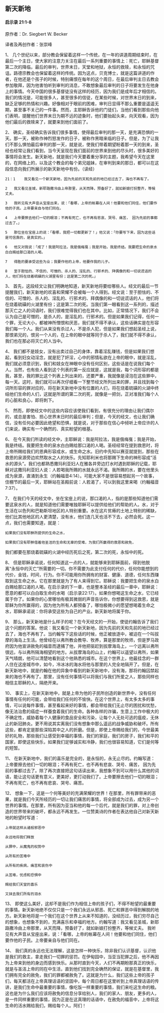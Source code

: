 ﻿## 新天新地

#### 启示录 21:1-8

原作者：Dr. Siegbert W. Becker

译者及再创作者：张崇峰

1、	几个世纪以来，部分教会保留着这样一个传统，在一年的讲道周期结束时，在最后一个主日，使大家的注意力关注在最后一系列重要的事情上：死亡，耶稣基督第二次的降临，最后的审判，世界末日，天堂和地狱，永恒的救赎，和永恒的咒诅。路德宗教会也保留着这样的传统。因为这点，贝克博士，就是这篇讲道的作者，在他还是个孩子的时候，特别痛恨在每年的这个周日，在最后审判主日去教会参加敬拜，因为他害怕听到审判的消息，不敢想象最后审判的日子将要发生在他身上的事情。今天中国的很多基督徒没有这样的经历，因为我们是成年后才相信的。我们的情况是，可能很多人，甚至很多的信徒，在某些时候，对世界末日的到来，缺乏足够的热情和兴趣。好像相对于眼前的困难，审判日显得不那么重要是遥遥无期，甚至事不关己的一件事。然而，主耶稣告诉他的门徒们，当他们看到那些向他们表明，提醒他们世界末日为期不远的迹象时，他们要抬起头来，向天观看，因为他们最后的救赎来了，就要来到他们面前了。

2、	确实，圣经确实告诉我们很多事情，使得最后审判的那一天，是充满恐惧的一天。那一天，被称作神烈怒发作的日子，被称作黑暗来临的日子。但是，为了让我们不那么惧怕最后审判的那一天，就是说，使我们带着期望盼着那一天的到来，圣经也经常让我们看到，当今天呈现在我们面前的世界来到他的尽头时，很多美好的事情将会发生。新天新地，就是我们今天要着重分享的主题，我希望今天在这里的，在网络上的，以及这个教会的每个弟兄姐妹，在审判到来的那日，都可以在这段信息向我们所展示的新天新地中有份。（读经）

	21：1 	我又看见一个新天新地，因为先前的天和先前的地已经过去了，海也不再有了。 

	2 	我又看见圣城，新耶路撒冷由上帝那里，从天而降，预备好了，就如新娘打扮整齐，等候丈夫。 

	3 	我听见有大声音从宝座出来，说：「看哪，上帝的帐幕在人间！他要和他们同住，他们要作他的子民。上帝要亲自与他们同在。 

	4 	上帝要擦去他们一切的眼泪；不再有死亡，也不再有悲哀、哭号、痛苦， 因为先前的事都过去了。」 

	5 	那位坐在宝座上的说：「看哪，我把一切都更新了！」他又说：「你要写下来，因为这些话是可信靠的，是真实的。」 

	6 	他又对我说：「成了！我是阿拉法，我是俄梅戛；我是开始，我是终结。我要把生命的泉水白白赐给那口渴的人喝。 

	7 	得胜的要承受这些为业；我要作他的上帝，他要作我的儿子。 

	8 	至于胆怯的、不信的、可憎的、杀人的、淫乱的、行邪术的、拜偶像的和一切说谎话的人，他们将在烧着硫磺的火湖里有份；这是第二次的死。」 

3、	首先，这段经文让我们明确地知道，新天新地将要给哪些人。经文的最后一节提醒我们，新天新地的欢喜和荣耀不会被每一个人得到。经文说：至于胆怯的、不信的、可憎的、杀人的、淫乱的、行邪术的、拜偶像的和一切说谎话的人，他们将在烧着硫磺的火湖里有份；这是第二次的死。当我们第一眼看到这一系列的，描述那灭亡之人的词语时，我们很难觉得我们也在其中。比如，正常情况下，我们不会认为自己是可憎的，是杀人的，是淫乱的，行邪术的。但是如果我们记得，任何一个罪，无论大小，都被神所憎恨和厌恶，我们就不得不承认，这些话确实是在形容我们每一个人。我们从来没有杀过人，不是杀人犯，但是如果我们想起圣经上说，那恨弟兄的，恨另一个人的，在上帝的眼中就等同于杀人了，我们就不得不承认，我们也在那必将灭亡的人当中。

4、	我们都不是妓女，没有出卖过自己的身体，靠着淫乱赚钱，但是如果我们想起，看到妇女动淫念，就是犯了奸淫，心中的邪情私欲在上帝的眼中，就是淫乱，我们就必须意识到，我们和妓女在神眼中没有任何区别，这些话是在说我们每个人。当然，也有些人看到这个列表的第一反应就是，这就是我，每个词形容的都是我，甚至，我的罪比这个列表上列出来的，还要严重，我就像是浸泡在这些罪中，每一天。这时，我们就可以再次仔细看一下整节经文所列出来的罪，并且找到每个词所形容的罪对应的，将在新天新地中没有位置的人们，将在烧着硫磺的火湖中终结他们生命的人们，这就是所谓的第二次的死，就像是一把剑，正对准我们每个人的心脏和良心，即将刺下。

5、	然而，即使经文中的这些内容应该使我们看到，有很充分的理由让我们偶尔的，或总是害怕、担心世界末日时的最后审判；但是，今天的经文，也让我们确信，没有任何必要因此绝望和恐惧，就是说，对于那些在信心中倾听上帝应许的人们来说，确实有一个确然的、真实盼望的根基。

6、	在今天我们所读的经文中，主耶稣说：我是阿拉法，我是俄梅戛；我是开始，我是终结。我要把生命的泉水白白赐给那口渴的人喝。圣经经常在提到救恩时，将上帝所赐给我们的恩典形容成水，或生命之水。旧约中先知以赛亚就提到，那些在救恩的泉源旁边欢然取水之人的快乐。先知耶利米也将那赐下生命的神形容成“活水的源头”。我们也都熟悉撒玛利亚妇人在雅各井旁边打水时遇到耶稣的记载，耶稣对这撒玛利亚妇人说：人若喝我所赐的水就永远不渴。我所赐的水，要在他里头成为泉源，直涌到永生（约翰福音4:14）。可能大家不是很容易想起另一个故事，住棚节的最后一天，耶稣站在圣殿前说：人若渴了，可以到我这里来喝（约翰福音7:37）。

7、	在我们今天的经文中，坐在宝座上的说，那口渴的人，指的是那些知道他们需要这泉水的人，就是知道他们需要唯独耶稣可以提供给他们的帮助的人。水，对于生活在以色列和巴勒斯坦地区的人特别重要。水在这片贫瘠的土地上特别的稀缺，他们比其他地区的人更清楚，没有水，他们连几天也活不下去，必然会死。这一点，我们也需要知道，就是：

	如果我们没有耶稣所提供的生命之水，

	如果我们没有耶稣借着他圣洁的生命和无辜的受难，为我们所赢得的救恩和赦免，

我们都要在那烧着硫磺的火湖中经历死后之死，第二次的死，永恒中的死。

8、	但是耶稣承诺说，任何知道这一点的人，就能够来到耶稣面前，得到他脱离“永恒中的灭亡”所需要的一切。你不需要为此支付任何的代价，任何你能想到的代价，金钱，时间，行为。你不可能用你所拥有的财富、健康、道德，任何东西赚取到这生命之水。它在那里就是为了有人来得到它。耶稣说：我要把生命的泉水白白赐给那口渴的人喝。在启示录的下一章，也是整本圣经的最后一章中，耶稣说：愿意的都可以白白取生命的水喝（启示录22:17）。如果你想喝这生命之水，它已经属于你了。如果你的心里哪怕有极其微弱的声音告诉你，你想要得到这救恩，就是耶稣为你所赢得的，因为他为所有人都预备了，哪怕极微小的愿望想喝着生命之水，耶稣承诺说：你将承受这些为自己的产业。新天新地将属于你。

9、	那么，新天新地是什么样子的呢？在今天经文的一开始，使徒约翰告诉了我们这个问题的答案。他说：我又看见一个新天新地，因为先前的天和先前的地已经过去了，海也不再有了。当约翰写下这些话的时候，他正被放逐中，被迫在一个叫拔摩的海岛上生活。他曾经在以弗所教会教导、牧养，算是那里的牧师，但是罗马政府因为他宣讲赦免的福音而逮捕了他，并他把驱赶到拔摩海岛上，一个远离以弗所很远，与以弗所隔海相望的地方。从拔摩海岛的山上，约翰可以遥望以弗所，如果天气晴朗，他可以清楚地看到这个他熟悉的城市。在这个世界上，他最挂念的一群人住在这座城市中，如今，冷冰冰的海水将他与那里的人完全地隔开了。但是，在新天新地中，就是约翰在他的异象中看到的新天新地中，没有海，那将约翰囚禁起来的海也不再有了。那里，没有任何事情可以将我们与我们所爱之人，那些同样也相信主耶稣的人，隔绝开来。

10、	事实上，在新天新地中，就是上帝为他的子民所创造的新世界中，没有任何事情有任何的可能，会带给我们任何的不愉快。在这个世界上，有太多太多的事情，可以说每件事情，甚至看起来好的事情，都会带给我们无止尽的困扰和忧愁，像无法治愈的癌症一样蚕食着我们的生命。各种各样的诈骗，生意上工作中极大的不确定性，威胁着每个人健康的食品安全和污染，让每个人无处可逃的瘟疫，无休止的新冠肺炎。更不用说其实离我们没有想象中那么遥远的战争威胁和破坏。所有这些，都肯定是那些深陷其中之人的折磨。但是，即使上帝赐给我们的，今世最美好的礼物，那些我们让感受到幸福的事情，我们的家庭，我们的房子，我们和平的国家，即使这些快乐，如果我们足够诚实和冷静，我们也很容易知道，它们是何等的短暂。

11、	在新天新地中，我们的喜乐是完全的，是永恒的，永无止尽的。约翰写道：上帝要擦去他们一切的眼泪；不再有死亡，也不再有悲哀、哭号、痛苦， 因为先前的事都过去了。除了再次直接把这句话读出来，我想象不到可以用什么其他的词语，能让这句话更有意义，更美好，更打动我们了。上帝要擦去他们一切的眼泪；不再有死亡，也不再有悲哀、哭号、痛苦。

12、	想象一下，这是一个何等美好的充满荣耀的世界！在那里，所有罪带来的恶果，就是我们今天所经历的一切让我们痛苦的事情，将全部成为过去，成为另一个世界的事情。在那里，所有因为亚当和他的每一个后代，就是我们的罪，对上帝创造的世界带来的破坏，都永远不再发生。一位赞美诗的作者在表达他自己对新天新地的盼望时写道：

	上帝就这样从诸般邪恶中

	永远地将我们释放

	从罪中，从魔鬼的权势中

	从所有的苦难中

	从所有的疾病，痛苦和哀伤中

	从苦难，忧虑和恐惧中

	赐给我们天堂的喜乐

	又抹去我们所有的泪水

13、	即使这么美好，这却不是我们作为相信上帝的孩子们，不得不盼望的最重要的事情。新天新地绝不仅仅只是一个我们永远从邪恶、死亡和罪恶中得到解脱的地方。新天新地将是一个我们在这个世界上从来不知道的，没经历过，我们穷尽自己的想象，也想象不到的，充满喜乐和幸福的地方。约翰写道：我又看见圣城，新耶路撒冷由上帝那里，从天而降，预备好了，就如新娘打扮整齐，等候丈夫。 我听见有大声音从宝座出来，说：「看哪，上帝的帐幕在人间！他要和他们同住，他们要作他的子民。上帝要亲自与他们同在。

14、	我们真的永远也无法理解，这是怎样一种快乐，除非我们认识基督，认识他是我们的救主，拿走我们一切罪的惩罚。在伊甸园中，当亚当犯罪之后，他不再因为上帝来到他的身边而感到快乐。从那时直到今天，人们不再期盼那真正的快乐，就是与圣洁上帝的同在中生活，直到他们找到完全确然的保证，就是在基督里，我们拥有完全的赦免，我们的罪都被赦免了。这就是为什么，我们这些上帝的孩子们，每天都活在上帝真理话语的坚固中，每个周日都在这里听到上帝真理话语的传讲，是我们生命中最重要的事情，像吃饭一样重要的事情，我们来吃这生命的粮。这也是为什么我们应该将赦免的信息分享给别人，我们的家人、朋友，更多的人，是一件同样重要的事情，因为正是在这真理的话语中，在赦免的福音中，上帝将这生命的活水赐给我们，赐给每个人。阿们！

